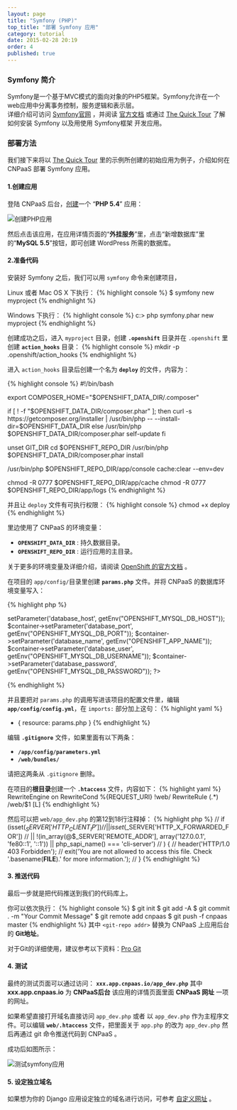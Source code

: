 ```yaml
---
layout: page
title: "Symfony (PHP)"
top_title: "部署 Symfony 应用"
category: tutorial
date: 2015-02-28 20:19
order: 4
published: true
---
```

### Symfony 简介
Symfony是一个基于MVC模式的面向对象的PHP5框架。Symfony允许在一个web应用中分离事务控制，服务逻辑和表示层。  
详细介绍可访问 [Symfony官网] ，并阅读 [官方文档](http://symfony.com/doc/current/index.html) 或通过 [The Quick Tour] 了解如何安装 Symfony 以及用使用 Symfony框架 开发应用。

### 部署方法
我们接下来将以 [The Quick Tour] 里的示例所创建的初始应用为例子，介绍如何在 CNPaaS 部署 Symfony 应用。

#### 1.创建应用

登陆 CNPaaS 后台，[创建]一个 “**PHP 5.4**” 应用：

<img class="embeddable" src="{{site.url}}/images/static/static1.jpg" alt="创建PHP应用" title="创建PHP应用" />

然后点击该应用，在应用详情页面的“**外挂服务**”里，点击“新增数据库”里的“**MySQL 5.5**”按钮，即可创建 WordPress 所需的数据库。

#### 2.准备代码
安装好 Symfony 之后，我们可以用 `symfony` 命令来创建项目，

Linux 或者 Mac OS X 下执行：
{% highlight console %}
$ symfony new myproject
{% endhighlight %}

Windows 下执行：
{% highlight console %}
c:\> php symfony.phar new myproject
{% endhighlight %}

创建成功之后，进入 `myproject` 目录，创建 **`.openshift`** 目录并在 `.openshift` 里创建 **`action_hooks`** 目录：
{% highlight console %}
mkdir -p .openshift/action_hooks
{% endhighlight %}

进入 `action_hooks` 目录后创建一个名为 **`deploy`** 的文件，内容为：

{% highlight console %}
#!/bin/bash

export COMPOSER_HOME="$OPENSHIFT_DATA_DIR/.composer"

if [ ! -f "$OPENSHIFT_DATA_DIR/composer.phar" ]; then
    curl -s https://getcomposer.org/installer | /usr/bin/php -- --install-dir=$OPENSHIFT_DATA_DIR
else
    /usr/bin/php $OPENSHIFT_DATA_DIR/composer.phar self-update
fi

unset GIT_DIR
cd $OPENSHIFT_REPO_DIR
/usr/bin/php $OPENSHIFT_DATA_DIR/composer.phar install

/usr/bin/php $OPENSHIFT_REPO_DIR/app/console cache:clear --env=dev

chmod -R 0777 $OPENSHIFT_REPO_DIR/app/cache
chmod -R 0777 $OPENSHIFT_REPO_DIR/app/logs
{% endhighlight %}

并且让 `deploy` 文件有可执行权限：
{% highlight console %}
chmod +x deploy
{% endhighlight %}

里边使用了 CNPaaS 的环境变量：

* **`OPENSHIFT_DATA_DIR`** : 持久数据目录。 
* **`OPENSHIFT_REPO_DIR`** : 运行应用的主目录。 

关于更多的环境变量及详细介绍，请阅读 [OpenShift 的官方文档](https://developers.openshift.com/en/managing-environment-variables.html) 。  

在项目的 `app/config/`目录里创建 **`params.php`** 文件。并将 CNPaaS 的数据库环境变量写入：

{% highlight php %}
<?php
$container->setParameter('database_host', getEnv("OPENSHIFT_MYSQL_DB_HOST"));
$container->setParameter('database_port', getEnv("OPENSHIFT_MYSQL_DB_PORT"));
$container->setParameter('database_name', getEnv("OPENSHIFT_APP_NAME"));
$container->setParameter('database_user', getEnv("OPENSHIFT_MYSQL_DB_USERNAME"));
$container->setParameter('database_password', getEnv("OPENSHIFT_MYSQL_DB_PASSWORD"));
?>
{% endhighlight %}

并且要把对 `params.php` 的调用写进该项目的配置文件里，编辑 **`app/config/config.yml`**，在 `imports:` 部分加上这句：
{% highlight yaml %}
- { resource: params.php }
{% endhighlight %}

编辑 **`.gitignore`** 文件，如果里面有以下两条：

* **`/app/config/parameters.yml`**
* **`/web/bundles/`**

请把这两条从 `.gitignore` 删除。

在项目的**根目录**创建一个 **`.htaccess`** 文件，内容如下：
{% highlight yaml %}
RewriteEngine on
RewriteCond %{REQUEST_URI} !web/
RewriteRule (.*) /web/$1 [L]
{% endhighlight %}

然后可以把 `web/app_dev.php` 的第12到18行注释掉：
{% highlight php %}
// if (isset($_SERVER['HTTP_CLIENT_IP'])
//     || isset($_SERVER['HTTP_X_FORWARDED_FOR'])
//     || !(in_array(@$_SERVER['REMOTE_ADDR'], array('127.0.0.1', 'fe80::1', '::1')) || php_sapi_name() === 'cli-server')
// ) {
//     header('HTTP/1.0 403 Forbidden');
//     exit('You are not allowed to access this file. Check '.basename(__FILE__).' for more information.');
// }
{% endhighlight %}

#### 3. 推送代码

最后一步就是把代码推送到我们的代码库上。

你可以依次执行：
{% highlight console %}
$ git init
$ git add -A
$ git commit . -m "Your Commit Message"
$ git remote add cnpaas <git-repo addr>
$ git push -f cnpaas master
{% endhighlight %}
其中 `<git-repo addr>` 替换为 CNPaaS 上应用后台的 **Git地址**。

对于Git的详细使用，建议参考以下资料：[Pro Git]

#### 4. 测试

最终的测试页面可以通过访问：
**`xxx.app.cnpaas.io/app_dev.php`**
其中 **xxx.app.cnpaas.io** 为 **CNPaaS后台** 该应用的详情页面里面 **CNPaaS 网址** 一项的网址。

如果希望直接打开域名直接访问 `app_dev.php` 或者 以 `app_dev.php` 作为主程序文件。可以编辑 **`web/.htaccess`** 文件，把里面关于 `app.php` 的改为 `app_dev.php` 然后再通过 git 命令推送代码到 CNPaaS 。

成功后如图所示：

<img class="embeddable" src="{{site.url}}/images/symfony/symfony-test.jpg" alt="测试symfony应用" title="测试symfony应用" />

#### 5. 设定独立域名
如果想为你的 Django 应用设定独立的域名进行访问，可参考 [自定义网址]({{site.url}}/usage/custom-domains.html) 。





[Symfony官网]:http://symfony.com
[The Quick Tour]:http://symfony.com/doc/current/quick_tour
[创建]:http://dashboard.cnpaas.io/a
[Pro Git]:http://git-scm.com/book/zh/